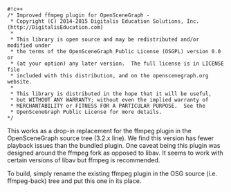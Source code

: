 ```
#!c++
/* Improved ffmpeg plugin for OpenSceneGraph -
 * Copyright (C) 2014-2015 Digitalis Education Solutions, Inc. (http://DigitalisEducation.com)
 *
 * This library is open source and may be redistributed and/or modified under
 * the terms of the OpenSceneGraph Public License (OSGPL) version 0.0 or
 * (at your option) any later version.  The full license is in LICENSE file
 * included with this distribution, and on the openscenegraph.org website.
 *
 * This library is distributed in the hope that it will be useful,
 * but WITHOUT ANY WARRANTY; without even the implied warranty of
 * MERCHANTABILITY or FITNESS FOR A PARTICULAR PURPOSE.  See the
 * OpenSceneGraph Public License for more details.
*/
```

This works as a drop-in replacement for the ffmpeg plugin in the OpenSceneGraph source tree (3.2.x line). We find this version has fewer playback issues than the bundled plugin. One caveat being this plugin was designed around the ffmpeg fork as opposed to libav. It seems to work with certain versions of libav but ffmpeg is recommended. 

To build, simply rename the existing ffmpeg plugin in the OSG source (i.e. ffmpeg-back) tree and put this one in its place.